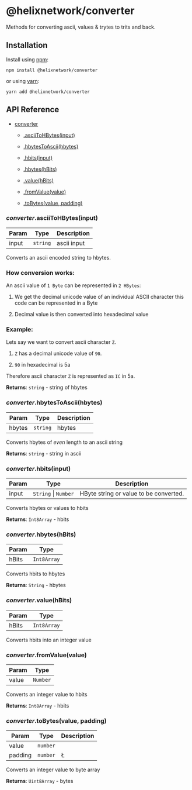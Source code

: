 # @helixnetwork/converter

Methods for converting ascii, values &amp; trytes to trits and back.

## Installation

Install using [npm](https://www.npmjs.org/):
```
npm install @helixnetwork/converter
```

or using [yarn](https://yarnpkg.com/):

```
yarn add @helixnetwork/converter
```

## API Reference

    
* [converter](#module_converter)

    * [.asciiToHBytes(input)](#module_converter.asciiToHBytes)

    * [.hbytesToAscii(hbytes)](#module_converter.hbytesToAscii)

    * [.hbits(input)](#module_converter.hbits)

    * [.hbytes(hBits)](#module_converter.hbytes)

    * [.value(hBits)](#module_converter.value)

    * [.fromValue(value)](#module_converter.fromValue)

    * [.toBytes(value, padding)](#module_converter.toBytes)


<a name="module_converter.asciiToHBytes"></a>

### *converter*.asciiToHBytes(input)

| Param | Type | Description |
| --- | --- | --- |
| input | <code>string</code> | ascii input |

Converts an ascii encoded string to hbytes.

### How conversion works:

An ascii value of `1 Byte` can be represented in `2 HBytes`:

1. We get the decimal unicode value of an individual ASCII character this code can be represented in a Byte

2. Decimal value is then converted into hexadecimal value

### Example:

Lets say we want to convert ascii character `Z`.

1. `Z` has a decimal unicode value of `90`.

2. `90` in hexadecimal is 5a

Therefore ascii character `Z` is represented as `IC` in 5a.

**Returns**: <code>string</code> - string of hbytes  
<a name="module_converter.hbytesToAscii"></a>

### *converter*.hbytesToAscii(hbytes)

| Param | Type | Description |
| --- | --- | --- |
| hbytes | <code>string</code> | hbytes |

Converts hbytes of _even_ length to an ascii string

**Returns**: <code>string</code> - string in ascii  
<a name="module_converter.hbits"></a>

### *converter*.hbits(input)

| Param | Type | Description |
| --- | --- | --- |
| input | <code>String</code> \| <code>Number</code> | HByte string or value to be converted. |

Converts hbytes or values to hbits

**Returns**: <code>Int8Array</code> - hbits  
<a name="module_converter.hbytes"></a>

### *converter*.hbytes(hBits)

| Param | Type |
| --- | --- |
| hBits | <code>Int8Array</code> | 

Converts hbits to hbytes

**Returns**: <code>String</code> - hbytes  
<a name="module_converter.value"></a>

### *converter*.value(hBits)

| Param | Type |
| --- | --- |
| hBits | <code>Int8Array</code> | 

Converts hbits into an integer value

<a name="module_converter.fromValue"></a>

### *converter*.fromValue(value)

| Param | Type |
| --- | --- |
| value | <code>Number</code> | 

Converts an integer value to hbits

**Returns**: <code>Int8Array</code> - hbits  
<a name="module_converter.toBytes"></a>

### *converter*.toBytes(value, padding)

| Param | Type | Description |
| --- | --- | --- |
| value | <code>number</code> |  |
| padding | <code>number</code> | Ł |

Converts an integer value to byte array

**Returns**: <code>Uint8Array</code> - bytes  

